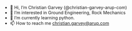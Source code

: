 - 👋 Hi, I’m Christian Garvey (@christian-garvey-arup-com)
- 👀 I’m interested in Ground Engineering, Rock Mechanics
- 🌱 I’m currently learning python.
- 📫 How to reach me christian.garvey@arup.com

<!---
christian-garvey-arup-com/christian-garvey-arup-com is a ✨ special ✨ repository because its `README.md` (this file) appears on your GitHub profile.
You can click the Preview link to take a look at your changes.
--->
